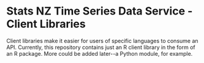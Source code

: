 # Stats NZ Time Series Data Service - Client Libraries

Client libraries make it easier for users of specific languages to consume an API.  Currently, this repository contains just an R client library in the form of an R package.  More could be added later--a Python module, for example.
